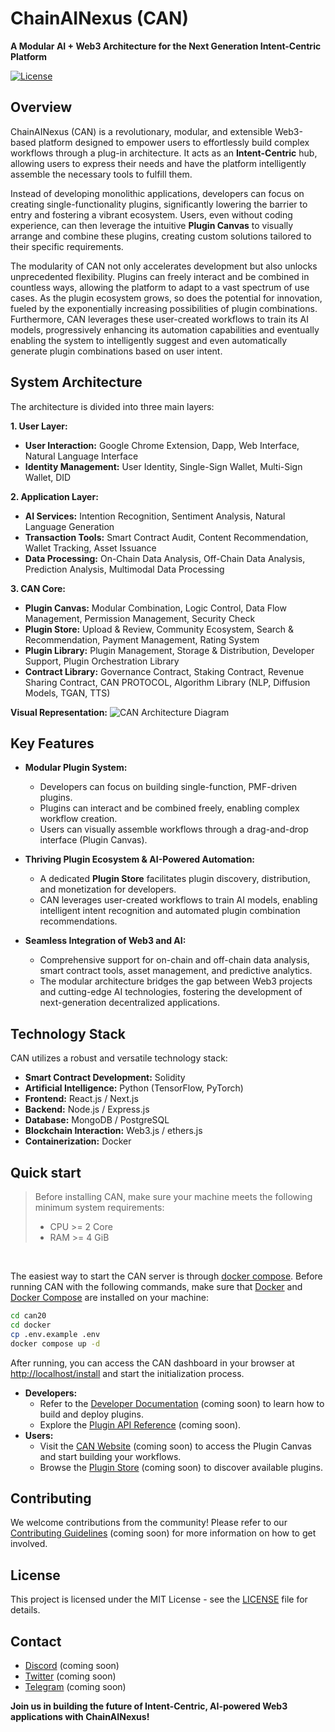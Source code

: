 # ChainAINexus (CAN)

**A Modular AI + Web3 Architecture for the Next Generation Intent-Centric Platform**

[![License](https://img.shields.io/badge/License-MIT-blue.svg)](https://opensource.org/licenses/MIT)
## Overview

ChainAINexus (CAN) is a revolutionary, modular, and extensible Web3-based platform designed to empower users to effortlessly build complex workflows through a plug-in architecture. It acts as an **Intent-Centric** hub, allowing users to express their needs and have the platform intelligently assemble the necessary tools to fulfill them.

Instead of developing monolithic applications, developers can focus on creating single-functionality plugins, significantly lowering the barrier to entry and fostering a vibrant ecosystem. Users, even without coding experience, can then leverage the intuitive **Plugin Canvas** to visually arrange and combine these plugins, creating custom solutions tailored to their specific requirements.

The modularity of CAN not only accelerates development but also unlocks unprecedented flexibility. Plugins can freely interact and be combined in countless ways, allowing the platform to adapt to a vast spectrum of use cases. As the plugin ecosystem grows, so does the potential for innovation, fueled by the exponentially increasing possibilities of plugin combinations. Furthermore, CAN leverages these user-created workflows to train its AI models, progressively enhancing its automation capabilities and eventually enabling the system to intelligently suggest and even automatically generate plugin combinations based on user intent.

## System Architecture

The architecture is divided into three main layers:

**1. User Layer:**

*   **User Interaction:**  Google Chrome Extension, Dapp, Web Interface, Natural Language Interface
*   **Identity Management:** User Identity, Single-Sign Wallet, Multi-Sign Wallet, DID

**2. Application Layer:**

*   **AI Services:** Intention Recognition, Sentiment Analysis, Natural Language Generation
*   **Transaction Tools:** Smart Contract Audit, Content Recommendation, Wallet Tracking, Asset Issuance
*   **Data Processing:** On-Chain Data Analysis, Off-Chain Data Analysis, Prediction Analysis, Multimodal Data Processing

**3. CAN Core:**

*   **Plugin Canvas:** Modular Combination, Logic Control, Data Flow Management, Permission Management, Security Check
*   **Plugin Store:** Upload & Review, Community Ecosystem, Search & Recommendation, Payment Management, Rating System
*   **Plugin Library:** Plugin Management, Storage & Distribution, Developer Support, Plugin Orchestration Library
*   **Contract Library:** Governance Contract, Staking Contract, Revenue Sharing Contract, CAN PROTOCOL, Algorithm Library (NLP, Diffusion Models, TGAN, TTS)

**Visual Representation:**
![CAN Architecture Diagram](https://i.imgur.com/8j7lD9p.png)

## Key Features

*   **Modular Plugin System:**
    *   Developers can focus on building single-function, PMF-driven plugins.
    *   Plugins can interact and be combined freely, enabling complex workflow creation.
    *   Users can visually assemble workflows through a drag-and-drop interface (Plugin Canvas).

*   **Thriving Plugin Ecosystem & AI-Powered Automation:**
    *   A dedicated **Plugin Store** facilitates plugin discovery, distribution, and monetization for developers.
    *   CAN leverages user-created workflows to train AI models, enabling intelligent intent recognition and automated plugin combination recommendations.

*   **Seamless Integration of Web3 and AI:**
    *   Comprehensive support for on-chain and off-chain data analysis, smart contract tools, asset management, and predictive analytics.
    *   The modular architecture bridges the gap between Web3 projects and cutting-edge AI technologies, fostering the development of next-generation decentralized applications.

## Technology Stack

CAN utilizes a robust and versatile technology stack:

*   **Smart Contract Development:** Solidity
*   **Artificial Intelligence:** Python (TensorFlow, PyTorch)
*   **Frontend:** React.js / Next.js
*   **Backend:** Node.js / Express.js
*   **Database:** MongoDB / PostgreSQL
*   **Blockchain Interaction:** Web3.js / ethers.js
*   **Containerization:** Docker

## Quick start
> Before installing CAN, make sure your machine meets the following minimum system requirements:
> 
>- CPU >= 2 Core
>- RAM >= 4 GiB

</br>

The easiest way to start the CAN server is through [docker compose](docker/docker-compose.yaml). Before running CAN with the following commands, make sure that [Docker](https://docs.docker.com/get-docker/) and [Docker Compose](https://docs.docker.com/compose/install/) are installed on your machine:

```bash
cd can20
cd docker
cp .env.example .env
docker compose up -d
```

After running, you can access the CAN dashboard in your browser at [http://localhost/install](http://localhost/install) and start the initialization process.

*   **Developers:**
    *   Refer to the [Developer Documentation](docs/developer_guide.md) (coming soon) to learn how to build and deploy plugins.
    *   Explore the [Plugin API Reference](docs/api_reference.md) (coming soon).
*   **Users:**
    *   Visit the [CAN Website](link-to-website) (coming soon) to access the Plugin Canvas and start building your workflows.
    *   Browse the [Plugin Store](link-to-plugin-store) (coming soon) to discover available plugins.

## Contributing

We welcome contributions from the community! Please refer to our [Contributing Guidelines](CONTRIBUTING.md) (coming soon) for more information on how to get involved.

## License

This project is licensed under the MIT License - see the [LICENSE](LICENSE) file for details.

## Contact

*   [Discord](link-to-discord) (coming soon)
*   [Twitter](link-to-twitter) (coming soon)
*   [Telegram](link-to-telegram) (coming soon)

**Join us in building the future of Intent-Centric, AI-powered Web3 applications with ChainAINexus!**